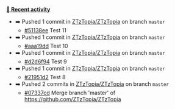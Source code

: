 
  **[📰 Recent activity](https://github.com/ZTzTopia)**
* ➡️ Pushed 1 commit in [ZTzTopia/ZTzTopia](https://github.com/ZTzTopia/ZTzTopia) on branch `master`
  * [#51138ee](https://github.com/ZTzTopia/ZTzTopia/commit/51138ee) Test 11
* ➡️ Pushed 1 commit in [ZTzTopia/ZTzTopia](https://github.com/ZTzTopia/ZTzTopia) on branch `master`
  * [#aaa19dd](https://github.com/ZTzTopia/ZTzTopia/commit/aaa19dd) Test 10
* ➡️ Pushed 1 commit in [ZTzTopia/ZTzTopia](https://github.com/ZTzTopia/ZTzTopia) on branch `master`
  * [#d2d6f94](https://github.com/ZTzTopia/ZTzTopia/commit/d2d6f94) Test 9
* ➡️ Pushed 1 commit in [ZTzTopia/ZTzTopia](https://github.com/ZTzTopia/ZTzTopia) on branch `master`
  * [#21951d2](https://github.com/ZTzTopia/ZTzTopia/commit/21951d2) Test 8
* ➡️ Pushed 2 commits in [ZTzTopia/ZTzTopia](https://github.com/ZTzTopia/ZTzTopia) on branch `master`
  * [#07337cd](https://github.com/ZTzTopia/ZTzTopia/commit/07337cd) Merge branch &#39;master&#39; of https://github.com/ZTzTopia/ZTzTopia




